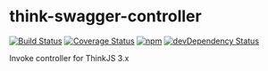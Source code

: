 # think-swagger-controller

[![Build Status](https://img.shields.io/travis/libery/think-swagger-controller/master.svg?style=flat-square)](https://travis-ci.org/libery/think-swagger-controller)
[![Coverage Status](https://img.shields.io/coveralls/libery/think-swagger-controller/master.svg?style=flat-square)](https://coveralls.io/github/libery/think-swagger-controller?branch=master)
[![npm](https://img.shields.io/npm/v/think-swagger-controller.svg?colorB=brightgreen&style=flat-square)](https://www.npmjs.com/package/think-swagger-controller)
[![devDependency Status](https://david-dm.org/thinkjs/think-swagger-controller.svg)](https://david-dm.org/libery/think-swagger-controller)

Invoke controller for ThinkJS 3.x
